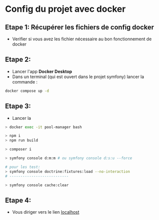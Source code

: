 # Config du projet avec docker

## Etape 1: Récupérer les fichiers de config docker

- Verifier si vous avez les fichier nécessaire au bon fonctionnement de docker

## Etape 2:

- Lancer l'app **Docker Desktop**
- Dans un terminal (qui est ouvert dans le projet symfony) lancer la commande :
```sh
docker compose up -d
```

## Etape 3:
- Lancer la 
```sh
> docker exec -it pool-manager bash

> npm i
> npm run build

> composer i

> symfony console d:m:m # ou symfony console d:s:u --force

# pour les test:
> symfony console doctrine:fixtures:load --no-interaction
# ---------------------------

> symfony console cache:clear
```

## Etape 4:

- Vous diriger vers le lien [localhost](http://localhost:8000)

